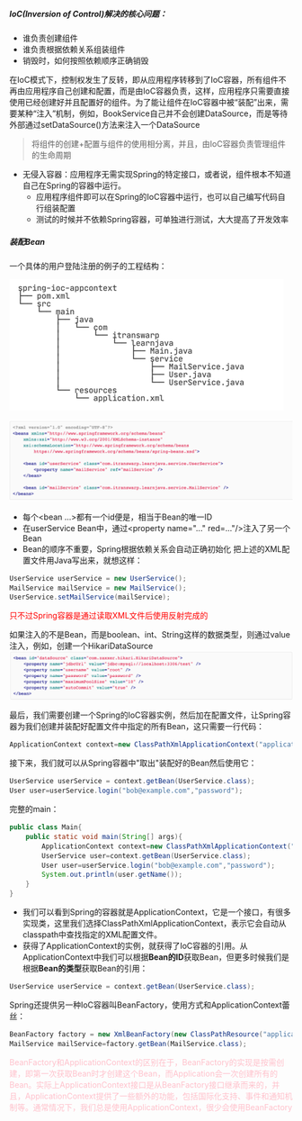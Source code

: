 ##### IoC(Inversion of Control)解决的核心问题：
- 谁负责创建组件
- 谁负责根据依赖关系组装组件
- 销毁时，如何按照依赖顺序正确销毁

在IoC模式下，控制权发生了反转，即从应用程序转移到了IoC容器，所有组件不再由应用程序自己创建和配置，而是由IoC容器负责，这样，应用程序只需要直接使用已经创建好并且配置好的组件。为了能让组件在IoC容器中被“装配”出来，需要某种“注入”机制，例如，BookService自己并不会创建DataSource，而是等待外部通过setDataSource()方法来注入一个DataSource
> 将组件的创建+配置与组件的使用相分离，并且，由IoC容器负责管理组件的生命周期

- 无侵入容器：应用程序无需实现Spring的特定接口，或者说，组件根本不知道自己在Spring的容器中运行。
    - 应用程序组件即可以在Spring的IoC容器中运行，也可以自己编写代码自行组装配置
    - 测试的时候并不依赖Spring容器，可单独进行测试，大大提高了开发效率

##### 装配Bean
一个具体的用户登陆注册的例子的工程结构：

![img.png](img.png)

![img_1.png](img_1.png)
- 每个<bean ...>都有一个id便是，相当于Bean的唯一ID
- 在userService Bean中，通过<property name="..." red=..."/>注入了另一个Bean
- Bean的顺序不重要，Spring根据依赖关系会自动正确初始化
把上述的XML配置文件用Java写出来，就想这样：
```java
UserService userService = new UserService();
MailService mailService = new MailService();
UserService.setMailService(mailService);
```
<font color="red">只不过Spring容器是通过读取XML文件后使用反射完成的</font>

如果注入的不是Bean，而是boolean、int、String这样的数据类型，则通过value注入，例如，创建一个HikariDataSource
![img_2.png](img_2.png)

最后，我们需要创建一个Spring的IoC容器实例，然后加在配置文件，让Spring容器为我们创建并装配好配置文件中指定的所有Bean，这只需要一行代码：
```java
ApplicationContext context=new ClassPathXmlApplicationContext("application.xml");
```
接下来，我们就可以从Spring容器中"取出"装配好的Bean然后使用它：
```java
UserService userService = context.getBean(UserService.class);
User user=userService.login("bob@example.com","password");
```
完整的main：
```java
public class Main{
    public static void main(String[] args){
        ApplicationContext context=new ClassPathXmlApplicationContext("application.xml");
        UserService user=context.getBean(UserService.class);
        User user=userService.login("bob@example.com","password");
        System.out.println(user.getName());
    }
}
```
- 我们可以看到Spring的容器就是ApplicationContext，它是一个接口，有很多实现类，这里我们选择ClassPathXmlApplicationContext，表示它会自动从classpath中查找指定的XML配置文件。
- 获得了ApplicationContext的实例，就获得了IoC容器的引用。从ApplicationContext中我们可以根据**Bean的ID**获取Bean，但更多时候我们是根据**Bean的类型**获取Bean的引用：
```java
UserService userService = context.getBean(UserService.class);
```

Spring还提供另一种IoC容器叫BeanFactory，使用方式和ApplicationContext蕾丝：
```java
BeanFactory factory = new XmlBeanFactory(new ClassPathResource("application.xml"));
MailService mailService=factory.getBean(MailService.class);
```
<font color="pink">BeanFactory和ApplicationContext的区别在于，BeanFactory的实现是按需创建，即第一次获取Bean时才创建这个Bean，而Application会一次创建所有的Bean。实际上ApplicationContext接口是从BeanFactory接口继承而来的，并且，ApplicationContext提供了一些额外的功能，包括国际化支持、事件和通知机制等。通常情况下，我们总是使用ApplicationContext，很少会使用BeanFactory</font>


